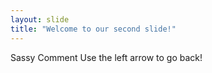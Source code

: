 ```yaml
---
layout: slide
title: "Welcome to our second slide!"
---
```

Sassy Comment
Use the left arrow to go back!
